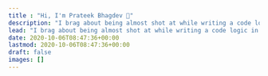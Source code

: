 ```yaml
---
title : "Hi, I'm Prateek Bhagdev 🙌"
description: "I brag about being almost shot at while writing a code logic in a 120-degree tent, I’ve made ice-creams out of Water Only, and I’m a pretty good cook 😄"
lead: "I brag about being almost shot at while writing a code logic in a 120-degree tent, I’ve made ice-creams out of Water Only, and I’m a pretty good cook 😄"
date: 2020-10-06T08:47:36+00:00
lastmod: 2020-10-06T08:47:36+00:00
draft: false
images: []
---
```

